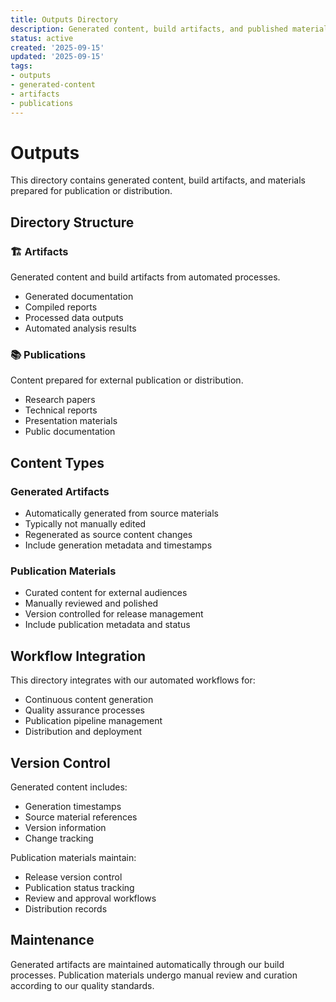 ```yaml
---
title: Outputs Directory
description: Generated content, build artifacts, and published materials
status: active
created: '2025-09-15'
updated: '2025-09-15'
tags:
- outputs
- generated-content
- artifacts
- publications
---
```


# Outputs

This directory contains generated content, build artifacts, and materials prepared for publication or distribution.

## Directory Structure

### 🏗️ Artifacts
Generated content and build artifacts from automated processes.

- Generated documentation
- Compiled reports
- Processed data outputs
- Automated analysis results

### 📚 Publications
Content prepared for external publication or distribution.

- Research papers
- Technical reports
- Presentation materials
- Public documentation

## Content Types

### Generated Artifacts
- Automatically generated from source materials
- Typically not manually edited
- Regenerated as source content changes
- Include generation metadata and timestamps

### Publication Materials
- Curated content for external audiences
- Manually reviewed and polished
- Version controlled for release management
- Include publication metadata and status

## Workflow Integration

This directory integrates with our automated workflows for:

- Continuous content generation
- Quality assurance processes
- Publication pipeline management
- Distribution and deployment

## Version Control

Generated content includes:

- Generation timestamps
- Source material references
- Version information
- Change tracking

Publication materials maintain:

- Release version control
- Publication status tracking
- Review and approval workflows
- Distribution records

## Maintenance

Generated artifacts are maintained automatically through our build processes. Publication materials undergo manual review and curation according to our quality standards.
